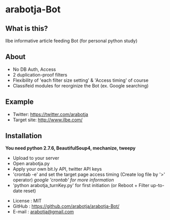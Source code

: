 arabotja-Bot
============

What is this?
------------
Ilbe informative article feeding Bot
(for personal python study)

About
------------
 - No DB Auth, Access
 - 2 duplication-proof filters
 - Flexibility of 'each filter size setting' & 'Access timing' of course
 - Classifeid modules for reorginize the Bot (ex. Google searching)

Example
------------
 - Twitter: https://twitter.com/arabotja
 - Target site: http://www.ilbe.com/

Installation
------------

**You need python 2.7.6, BeautifulSoup4, mechanize, tweepy**

- Upload to your server
- Open arabotja.py 
- Apply your own bit.ly API, twitter API keys
- 'crontab -e' and set the target page access timing (Create log file by '>' operator) *google 'crontab' for more information*
- 'python arabotja_turnKey.py' for first initiation (or Reboot + Filter up-to-date reset)





* License : MIT
* GitHub : https://github.com/arabotja/arabotja-Bot/
* E-mail : arabotja@gmail.com
